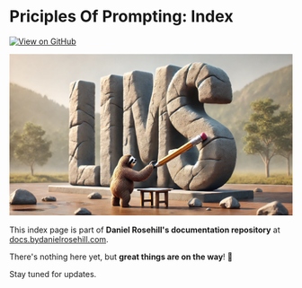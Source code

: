 # Priciples Of Prompting: Index 

[![View on GitHub](https://img.shields.io/badge/View%20on-GitHub-181717?logo=github&logoColor=white)](https://github.com/danielrosehill/My-Principles-Of-Prompting)

![alt text](images/sloth-painting-llms-sign.webp)

This index page is part of **Daniel Rosehill's documentation repository** at [docs.bydanielrosehill.com](https://docs.bydanielrosehill.com).

There's nothing here yet, but **great things are on the way**! 🚀 

Stay tuned for updates.
 